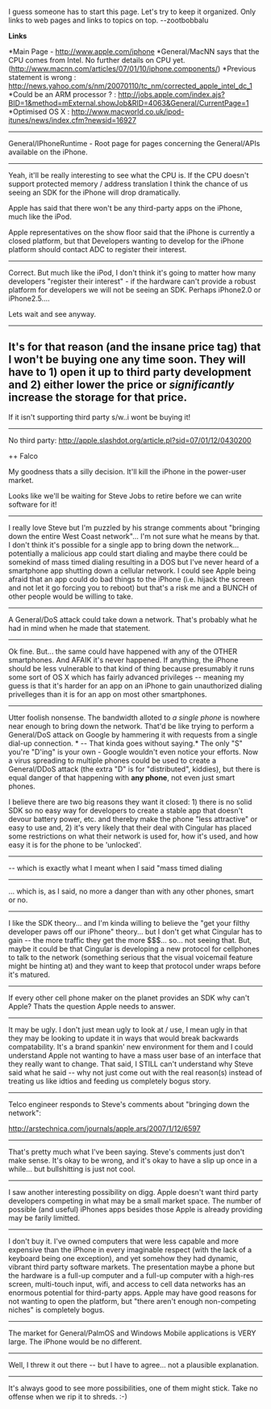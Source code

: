 I guess someone has to start this page. Let's try to keep it organized. Only links to web pages and links to topics on top. --zootbobbalu


**Links**

*Main Page - http://www.apple.com/iphone 
*General/MacNN says that the CPU comes from Intel. No further details on CPU yet. (http://www.macnn.com/articles/07/01/10/iphone.components/)
*Previous statement is wrong : http://news.yahoo.com/s/nm/20070110/tc_nm/corrected_apple_intel_dc_1
*Could be an ARM processor ? : http://jobs.apple.com/index.ajs?BID=1&method=mExternal.showJob&RID=4063&General/CurrentPage=1
*Optimised OS X : http://www.macworld.co.uk/ipod-itunes/news/index.cfm?newsid=16927


----

General/IPhoneRuntime - Root page for pages concerning the General/APIs available on the iPhone.

----

Yeah, it'll be really interesting to see what the CPU is. If the CPU doesn't support protected memory / address translation I think the chance of us seeing an SDK for the iPhone will drop dramatically. 

Apple has said that there won't be any third-party apps on the iPhone, much like the iPod.

Apple representatives on the show floor said that the iPhone is currently a closed platform, but that Developers wanting to develop for the iPhone platform should contact ADC to register their interest.

----

Correct. But much like the iPod, I don't think it's going to matter how many developers "register their interest" - if the hardware can't provide a robust platform for developers we will not be seeing an SDK. Perhaps iPhone2.0 or iPhone2.5....

Lets wait and see anyway.

----

It's for that reason (and the insane price tag) that I won't be buying one any time soon. They will have to 1) open it up to third party development and 2) either lower the price or *significantly* increase the storage for that price.
----
If it isn't supporting third party s/w..i wont be buying it!

----

No third party: http://apple.slashdot.org/article.pl?sid=07/01/12/0430200

++ Falco

My goodness thats a silly decision.  It'll kill the iPhone in the power-user market.

Looks like we'll be waiting for Steve Jobs to retire before we can write software for it!

----
I really love Steve but I'm puzzled by his strange comments about "bringing down the entire West Coast network"... I'm not sure what he means by that.  I don't think it's possible for a single app to bring down the network... potentially a malicious app could start dialing and maybe there could be somekind of mass timed dialing resulting in a DOS but I've never heard of a smartphone app shutting down a cellular network.  I could see Apple being afraid that an app could do bad things to the iPhone (i.e. hijack the screen and not let it go forcing you to reboot) but that's a risk me and a BUNCH of other people would be willing to take.

----

A General/DoS attack could take down a network. That's probably what he had in mind when he made that statement.

----
Ok fine.  But... the same could have happened with any of the OTHER smartphones.  And AFAIK it's never happened.  If anything, the iPhone should be less vulnerable to that kind of thing because presumably it runs some sort of OS X which has fairly advanced privileges -- meaning my guess is that it's harder for an app on an iPhone to gain unauthorized dialing privelleges than it is for an app on most other smartphones.

----
Utter foolish nonsense. The bandwidth alloted to *a single phone* is nowhere near enough to bring down the network. That'd be like trying to perform a General/DoS attack on Google by hammering it with requests from a single dial-up connection. * -- That kinda goes without saying.* The only "S" you're "D'ing" is your own - Google wouldn't even notice your efforts. Now a virus spreading to multiple phones could be used to create a General/DDoS attack (the extra "D" is for "distributed", kiddies), but there is equal danger of that happening with **any phone**, not even just smart phones. 

I believe there are two big reasons they want it closed: 1) there is no solid SDK so no easy way for developers to create a stable app that doesn't devour battery power, etc. and thereby make the phone "less attractive" or easy to use and, 2) it's very likely that their deal with Cingular has placed some restrictions on what their network is used for, how it's used, and how easy it is for the phone to be 'unlocked'.

----
-- which is exactly what I meant when I said "mass timed dialing

----
... which is, as I said, no more a danger than with any other phones, smart or no.

----
I like the SDK theory... and I'm kinda willing to believe the "get your filthy developer paws off our iPhone" theory... but I don't get what Cingular has to gain -- the more traffic they get the more $$$... so... not seeing that.  But, maybe it could be that Cingular is developing a new protocol for cellphones to talk to the network (something serious that the visual voicemail feature might be hinting at) and they want to keep that protocol under wraps before it's matured.

----

If every other cell phone maker on the planet provides an SDK why can't Apple? Thats the question Apple needs to answer. 


----
It may be ugly.  I don't just mean ugly to look at / use, I mean ugly in that they may be looking to update it in ways that would break backwards compatability.  It's a brand spankin' new environment for them and I could understand Apple not wanting to have a mass user base of an interface that they really want to change.  That said, I STILL can't understand why Steve said what he said -- why not just come out with the real reason(s) instead of treating us like idtios and feeding us completely bogus story.

----

Telco engineer responds to Steve's comments about "bringing down the network":

http://arstechnica.com/journals/apple.ars/2007/1/12/6597

----
That's pretty much what I've been saying.  Steve's comments just don't make sense.  It's okay to be wrong, and it's okay to have a slip up once in a while... but bullshitting is just not cool.

----
I saw another interesting possibility on digg.  Apple doesn't want third party developers competing in what may be a small market space.  The number of possible (and useful) iPhones apps besides those Apple is already providing may be farily limitted.

----
I don't buy it. I've owned computers that were less capable and more expensive than the iPhone in every imaginable respect (with the lack of a keyboard being one exception), and yet somehow they had dynamic, vibrant third party software markets. The presentation maybe a phone but the hardware is a full-up computer and a full-up computer with a high-res screen, multi-touch input, wifi, and access to cell data networks has an enormous potential for third-party apps. Apple may have good reasons for not wanting to open the platform, but "there aren't enough non-competing niches" is completely bogus.

----

The market for General/PalmOS and Windows Mobile applications is VERY large. The iPhone would be no different.

----
Well, I threw it out there -- but I have to agree...  not a plausible explanation.

----
It's always good to see more possibilities, one of them might stick. Take no offense when we rip it to shreds. :-)